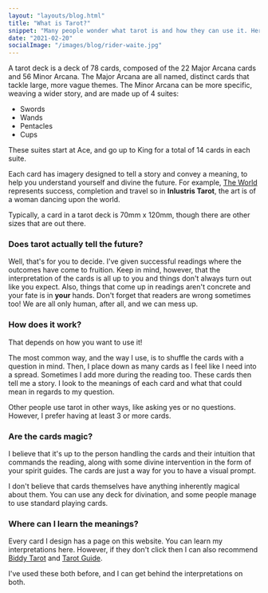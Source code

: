 ```yaml
---
layout: "layouts/blog.html"
title: "What is Tarot?"
snippet: "Many people wonder what tarot is and how they can use it. Here, I explain."
date: "2021-02-20"
socialImage: "/images/blog/rider-waite.jpg"
---
```


A tarot deck is a deck of 78 cards, composed of the 22 Major Arcana cards and 56 Minor Arcana. The Major Arcana are all named, distinct cards that tackle large, more vague themes. The Minor Arcana can be more specific, weaving a wider story, and are made up of 4 suites:

- Swords
- Wands
- Pentacles
- Cups

These suites start at Ace, and go up to King for a total of 14 cards in each suite.

Each card has imagery designed to tell a story and convey a meaning, to help you understand yourself and divine the future. For example, [The World](/major-arcana/the-world) represents success, completion and travel so in **Inlustris Tarot**, the art is of a woman dancing upon the world.

Typically, a card in a tarot deck is 70mm x 120mm, though there are other sizes that are out there.

### Does tarot actually tell the future?
Well, that's for you to decide. I've given successful readings where the outcomes have come to fruition. Keep in mind, however, that the interpretation of the cards is all up to you and things don't always turn out like you expect. Also, things that come up in readings aren't concrete and your fate is in **your** hands. Don't forget that readers are wrong sometimes too! We are all only human, after all, and we can mess up.

### How does it work?
That depends on how you want to use it!

The most common way, and the way I use, is to shuffle the cards with a question in mind. Then, I place down as many cards as I feel like I need into a spread. Sometimes I add more during the reading too. These cards then tell me a story. I look to the meanings of each card and what that could mean in regards to my question.

Other people use tarot in other ways, like asking yes or no questions. However, I prefer having at least 3 or more cards.

### Are the cards magic?
I believe that it's up to the person handling the cards and their intuition that commands the reading, along with some divine intervention in the form of your spirit guides. The cards are just a way for you to have a visual prompt.

I don't believe that cards themselves have anything inherently magical about them. You can use any deck for divination, and some people manage to use standard playing cards.

### Where can I learn the meanings?
Every card I design has a page on this website. You can learn my interpretations here. However, if they don't click then I can also recommend [Biddy Tarot](https://www.biddytarot.com/tarot-card-meanings/) and [Tarot Guide](https://www.thetarotguide.com/).

I've used these both before, and I can get behind the interpretations on both.